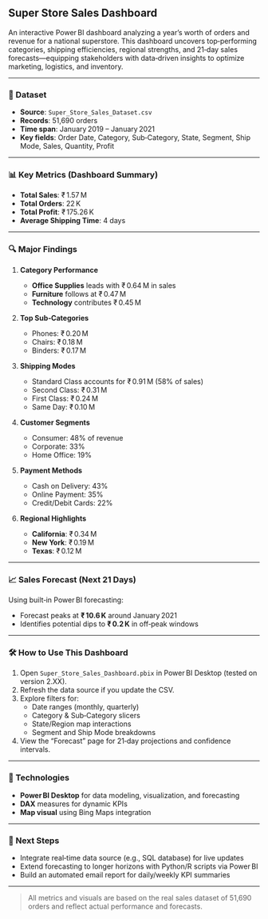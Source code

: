 
## Super Store Sales Dashboard

An interactive Power BI dashboard analyzing a year’s worth of orders and revenue for a national superstore. This dashboard uncovers top‑performing categories, shipping efficiencies, regional strengths, and 21‑day sales forecasts—equipping stakeholders with data‑driven insights to optimize marketing, logistics, and inventory.

---

### 📂 Dataset  
- **Source**: `Super_Store_Sales_Dataset.csv`  
- **Records**: 51,690 orders  
- **Time span**: January 2019 – January 2021  
- **Key fields**: Order Date, Category, Sub‑Category, State, Segment, Ship Mode, Sales, Quantity, Profit

---

### 📊 Key Metrics (Dashboard Summary)  
- **Total Sales**: ₹ 1.57 M  
- **Total Orders**: 22 K  
- **Total Profit**: ₹ 175.26 K  
- **Average Shipping Time**: 4 days  

---

### 🔍 Major Findings  

1. **Category Performance**  
   - **Office Supplies** leads with ₹ 0.64 M in sales  
   - **Furniture** follows at ₹ 0.47 M  
   - **Technology** contributes ₹ 0.45 M  

2. **Top Sub‑Categories**  
   - Phones: ₹ 0.20 M  
   - Chairs: ₹ 0.18 M  
   - Binders: ₹ 0.17 M  

3. **Shipping Modes**  
   - Standard Class accounts for ₹ 0.91 M (58% of sales)  
   - Second Class: ₹ 0.31 M  
   - First Class: ₹ 0.24 M  
   - Same Day: ₹ 0.10 M  

4. **Customer Segments**  
   - Consumer: 48% of revenue  
   - Corporate: 33%  
   - Home Office: 19%  

5. **Payment Methods**  
   - Cash on Delivery: 43%  
   - Online Payment: 35%  
   - Credit/Debit Cards: 22%  

6. **Regional Highlights**  
   - **California**: ₹ 0.34 M  
   - **New York**: ₹ 0.19 M  
   - **Texas**: ₹ 0.12 M  

---

### 📈 Sales Forecast (Next 21 Days)  
Using built‑in Power BI forecasting:
- Forecast peaks at **₹ 10.6 K** around January 2021  
- Identifies potential dips to **₹ 0.2 K** in off‑peak windows  

---

### 🛠 How to Use This Dashboard  
1. Open `Super_Store_Sales_Dashboard.pbix` in Power BI Desktop (tested on version 2.XX).  
2. Refresh the data source if you update the CSV.  
3. Explore filters for:  
   - Date ranges (monthly, quarterly)  
   - Category & Sub‑Category slicers  
   - State/Region map interactions  
   - Segment and Ship Mode breakdowns  
4. View the “Forecast” page for 21‑day projections and confidence intervals.

---

### 🔧 Technologies  
- **Power BI Desktop** for data modeling, visualization, and forecasting  
- **DAX** measures for dynamic KPIs  
- **Map visual** using Bing Maps integration  

---

### 📌 Next Steps  
- Integrate real‑time data source (e.g., SQL database) for live updates  
- Extend forecasting to longer horizons with Python/R scripts via Power BI  
- Build an automated email report for daily/weekly KPI summaries  

---

> All metrics and visuals are based on the real sales dataset of 51,690 orders and reflect actual performance and forecasts.  
